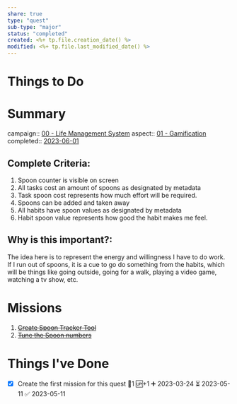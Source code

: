 ```yaml
---
share: true
type: "quest"
sub-type: "major"
status: "completed"
created: <%+ tp.file.creation_date() %> 
modified: <%+ tp.file.last_modified_date() %>
---
```

 
 
# Things to Do


# Summary
campaign:: [00 - Life Management System](../00%20-%20Life%20Management%20System.md)
aspect:: [01 - Gamification](./01%20-%20Gamification.md)
completed:: [2023-06-01](../09%20-%20Daily%20Notes/2023-06-01.md)

## Complete Criteria:
1. Spoon counter is visible on screen
2. All tasks cost an amount of spoons as designated by metadata
3. Task spoon cost represents how much effort will be required.
4. Spoons can be added and taken away
5. All habits have spoon values as designated by metadata
6. Habit spoon value represents how good the habit makes me feel.

## Why is this important?:
The idea here is to represent the energy and willingness I have to do work. If I run out of spoons, it is a cue to go do something from the habits, which will be things like going outside, going for a walk, playing a video game, watching a tv show, etc.

# Missions
1. ~~[Create Spoon Tracker Tool](./Create%20Spoon%20Tracker%20Tool.md)~~
2. ~~[Tune the Spoon numbers](./Tune%20the%20Spoon%20numbers.md)~~

# Things I've Done
- [x] Create the first mission for this quest 🥄1 🆙+1 ➕ 2023-03-24 ⏳ 2023-05-11 ✅ 2023-05-11